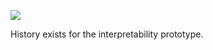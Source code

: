 ![](https://db-feed.s3.amazonaws.com/legacy/Screen_Shot_2017-04-07_at_6_20_53_PM-1491603688400.png)

History exists for the interpretability prototype.
